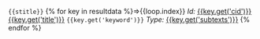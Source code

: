 `{{stitle}}` 
{% for key in resultdata %}=>{{loop.index}}   *Id:*  [{{key.get('cid')}}]({{key.get('img')}}) [{{key.get('title')}}]({{key.get('links')}})      `{{key.get('keyword')}}`        *Type:* [{{key.get('subtexts')}}]({{key.get('sublinks')}})
{% endfor %}